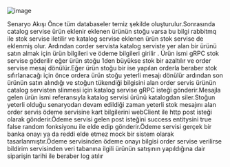 ![image](https://github.com/user-attachments/assets/e9938534-bbf8-40ec-9077-3979be096297)


Senaryo Akışı
Önce tüm databaseler temiz şekilde oluşturulur.Sonrasında catalog servise ürün eklenir eklenen ürünün stoğu varsa bu bilgi rabbitmq ile stok servise iletilir ve katalog servise eklenen ürün stok servise de eklenmiş olur.  Ardından corder servista katalog serviste yer alan bir ürünü satın almak için ürün bilgileri ve ödeme bilgileri girilir . Ürün ismi gRPC stok servise göderilir eğer ürün stoğu 1den büyükse stok bir azaltılır ve order servise mesaj dönülür.Eğer ürün stoğu bir ise yapılan orderla beraber stok sıfırlanacağı için önce ordera ürün stoğu yeterli mesajı dönülür ardından son ürünün satın alındığı ve stoğun tükendiği bilgisini alan order servis ürünün catalog servisten slinmesi için katalog servise gRPC isteği gönderir.Mesajla gelen ürün ismi referansıyla katalog servisi ürünü katalogdan siler.Stoğun yeterli olduğu senaryodan devam edildiği zaman yeterli stok mesajını alan order servis ödeme servisine kart bilgilerini webClient ile http post  isteği olarak gönderir.Ödeme servisi gelen post isteğini success entitysini true false random fonksiyonu ile elde edip gönderir.Ödeme servisi gerçek bir banka onayı ya da reddi elde etmez mock bir sistem olarak tasarlanmıştır.Ödeme servisinden ödeme onayı bilgisi order servise verilirse bildirim servisinden veri tabanına ilgili ürünün satışının yapıldığına dair siparişin tarihi ile beraber log atılır


